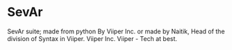 # SevAr
SevAr suite; made from python
By Viiper Inc. or made by Naitik, Head of the division of Syntax in Viiper.
Viiper Inc. 
Viiper - Tech at best.
